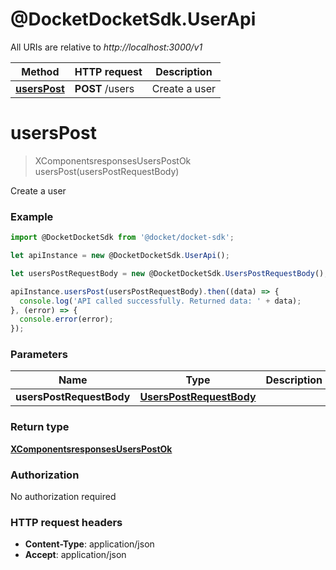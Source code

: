 # @DocketDocketSdk.UserApi

All URIs are relative to *http://localhost:3000/v1*

Method | HTTP request | Description
------------- | ------------- | -------------
[**usersPost**](UserApi.md#usersPost) | **POST** /users | Create a user


<a name="usersPost"></a>
# **usersPost**
> XComponentsresponsesUsersPostOk usersPost(usersPostRequestBody)

Create a user



### Example
```javascript
import @DocketDocketSdk from '@docket/docket-sdk';

let apiInstance = new @DocketDocketSdk.UserApi();

let usersPostRequestBody = new @DocketDocketSdk.UsersPostRequestBody(); // UsersPostRequestBody | 

apiInstance.usersPost(usersPostRequestBody).then((data) => {
  console.log('API called successfully. Returned data: ' + data);
}, (error) => {
  console.error(error);
});

```

### Parameters

Name | Type | Description  | Notes
------------- | ------------- | ------------- | -------------
 **usersPostRequestBody** | [**UsersPostRequestBody**](UsersPostRequestBody.md)|  | 

### Return type

[**XComponentsresponsesUsersPostOk**](XComponentsresponsesUsersPostOk.md)

### Authorization

No authorization required

### HTTP request headers

 - **Content-Type**: application/json
 - **Accept**: application/json

